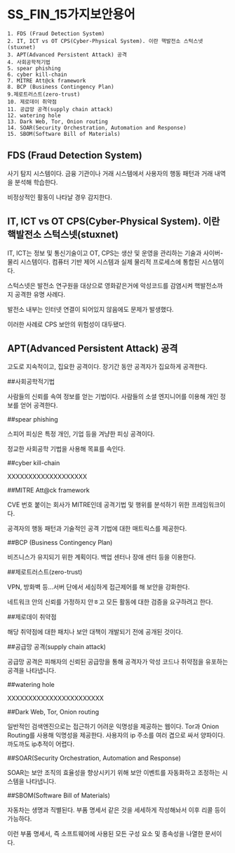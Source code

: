 # SS_FIN_15가지보안용어

```
1. FDS (Fraud Detection System)
2. IT, ICT vs OT CPS(Cyber-Physical System). 이란 핵발전소 스턱스넷(stuxnet)
3. APT(Advanced Persistent Attack) 공격
4. 사회공학적기법
5. spear phishing
6. cyber kill-chain
7. MITRE Att@ck framework
8. BCP (Business Contingency Plan)
9.제로트러스트(zero-trust)
10. 제로데이 취약점
11. 공급망 공격(supply chain attack)
12. watering hole
13. Dark Web, Tor, Onion routing
14. SOAR(Security Orchestration, Automation and Response)
15. SBOM(Software Bill of Materials)
```



## FDS (Fraud Detection System)

사기 탐지 시스템이다. 금융 기관이나 거래 시스템에서 사용자의 행동 패턴과 거래 내역을 분석해 학습한다.

비정상적인 활동이 나타날 경우 감지한다.

## IT, ICT vs OT CPS(Cyber-Physical System). 이란 핵발전소 스턱스넷(stuxnet)

IT, ICT는 정보 및 통신기술이고 OT, CPS는 생산 및 운영을 관리하는 기술과 사이버-물리 시스템이다. 컴퓨터 기반 제어 시스템과 실제 물리적 프로세스에 통합된 시스템이다.

스턱스넷은 발전소 연구원을 대상으로 영화같은거에 악성코드를 감염시켜 핵발전소까지 공격한 유명 사례다.

발전소 내부는 인터넷 연결이 되어있지 않음에도 문제가 발생했다. 

이러한 사례로 CPS 보안의 위험성이 대두됐다.

## APT(Advanced Persistent Attack) 공격

고도로 지속적이고, 집요한 공격이다. 장기간 동안 공격자가 집요하게 공격한다. 

##사회공학적기법

사람들의 신뢰를 속여 정보를 얻는 기법이다. 사람들의 소셜 엔지니어를 이용해 개인 정보를 얻어 공격한다.

##spear phishing

스피어 피싱은 특정 개인, 기업 등을 겨냥한 피싱 공격이다.

정교한 사회공학 기법을 사용해 목표를 속인다.

##cyber kill-chain

XXXXXXXXXXXXXXXXXXX

##MITRE Att@ck framework

CVE 번호 붙이는 회사가 MITRE인데 공격기법 및 행위를 분석하기 위한 프레임워크이다.

공격자의 행동 패턴과 기술적인 공격 기법에 대한 매트릭스를 제공한다.

##BCP (Business Contingency Plan)

비즈니스가 유지되기 위한 계획이다. 백업 센터나 장애 센터 등을 이용한다.

##제로트러스트(zero-trust)

VPN, 방화벽 등...서버 단에서 세심하게 접근제어를 해 보안을 강화한다.

네트워크 안의 신뢰를 가정하지 안ㅎ고 모든 활동에 대한 검증을 요구하려고 한다.

##제로데이 취약점

해당 취약점에 대한 패치나 보안 대책이 개발되기 전에 공개된 것이다.

##공급망 공격(supply chain attack)

공급망 공격은 피해자의 신뢰된 공급망을 통해 공격자가 악성 코드나 취약점을 유포하는 공격을 나타냅니다.

##watering hole

XXXXXXXXXXXXXXXXXXXXXXX

##Dark Web, Tor, Onion routing

일반적인 검색엔진으로는 접근하기 어려운 익명성을 제공하는 웹이다. Tor과 Onion Routing를 사용해 익명성을 제공한다. 사용자의 ip 주소를 여러 겹으로 싸서 양파이다. 까도까도 ip추적이 어렵다.

##SOAR(Security Orchestration, Automation and Response)

SOAR는 보안 조직의 효율성을 향상시키기 위해 보안 이벤트를 자동화하고 조정하는 시스템을 나타냅니다.

##SBOM(Software Bill of Materials)

자동차는 생명과 직별된다. 부품 명세서 같은 것을 세세하게 작성해놔서 이후 리콜 등이 가능하다.

이런 부품 명세서, 즉 소프트웨어에 사용된 모든 구성 요소 및 종속성을 나열한 문서이다.